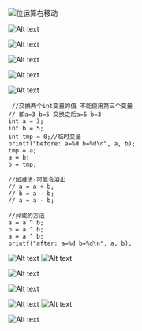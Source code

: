 ![位运算右移动](image.png)

![Alt text](image-1.png)

![Alt text](image-2.png)

![Alt text](image-3.png)

![Alt text](image-4.png)


![Alt text](image-6.png)

     //交换两个int变量的值 不能使用第三个变量
    // 即a=3 b=5 交换之后a=5 b=3
    int a = 3;
    int b = 5;
    int tmp = 0;//临时变量
    printf("before: a=%d b=%d\n", a, b);
    tmp = a;
    a = b;
    b = tmp;

    //加减法-可能会溢出
    // a = a + b;
    // b = a - b;
    // a = a - b;

    //异或的方法
    a = a ^ b;
    b = a ^ b;
    a = a ^ b;
    printf("after: a=%d b=%d\n", a, b);



![Alt text](image-7.png)
![Alt text](image-8.png)

![Alt text](image-9.png)

![Alt text](image-10.png)

![Alt text](image-11.png)
![Alt text](image-12.png)

![Alt text](image-13.png)
